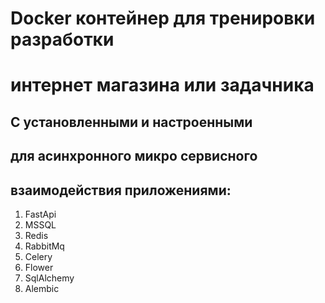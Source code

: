 # Docker контейнер для тренировки разработки 
#    интернет магазина или задачника
##   С установленными и настроенными 
##  для асинхронного микро сервисного 
##     взаимодействия приложениями:
  1. FastApi
  2. MSSQL
  3. Redis
  4. RabbitMq
  5. Celery
  6. Flower
  7. SqlAlchemy
  8. Alembic
  
